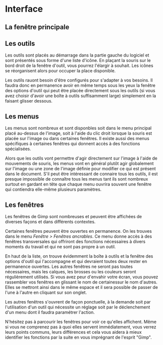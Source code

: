 # Interface

## La fenêtre principale

[](image/inkscape-userinterface-fr.png)


## Les outils

Les outils sont placés au démarrage dans la partie gauche du logiciel et sont présentés sous forme d'une liste d'icône. En plaçant la souris sur le bord droit de la fenêtre d'outil, vous pourrez l'élargir à souhait. Les icônes se réorganisent alors pour occuper la place disponible.  

Les outils rauont besoin d'être configurés pour s'adapter à vos besoins. Il faudra donc en permanence avoir en même temps sous les yeux la fenêtre des options d'outil qui peut être placée directement sous les outils (si vous avez choisir d'avoir une boîte à outils suffisamment large) simplement en la faisant glisser dessous.

## Les menus

Les menus sont nombreux et sont disponbles soit dans le menu principal placé au-dessus de l'image, soit à l'aide du clic droit lorsque la souris est placée sur l'image ou dans certaines fenêtres. Il existe aussi des menus spécifiques à certaines fenêtres qui donnent accès à des fonctions spécialisées.

Alors que les outils vont permettre d'agir directement sur l'image à l'aide de mouvements de souris, les menus vont en général plutôt agir globalement sur l'image ou une zone de l'image définie pour modifier ce qui est présent dans le document. S'il peut être intéressant de connaire tous les outils, il est presque impossible de connaître tous les menus tant ils sont nombreux surtout en gardant en tête que chaque menu ouvrira souvent une fenêtre qui contiendra elle-même plusieurs paramètres.

## Les fenêtres

Les fenêtres de Gimp sont nombreuses et peuvent être affichées de diverses façons et dans différents contextes.

Certaines fenêtres peuvent être ouvertes en permanence. On les trouves dans le menu _Fenêtre > Fenêtres ancrables_. Ce menu donne accès à des fenêtres transversales qui offriront des fonctions nécessaires à divers moments du travail et qui ne sont pas propre à un outil.

En haut de la liste, on trouve évidemment la boîte à outils et la fenêtre des options d'outil qui l'accompagne et qui devraient toutes deux rester en permanence ouvertes. Les autres fenêtres ne seront pas toutes nécessaires, mais les calques, les brosses ou les couleurs seront régulièrement utilisés. Si vous avez peur d'envahir votre écran, vous pouvez rassembler vos fenêtres en glissant le nom de certainessur le nom d'autres. Elles se mettront ainsi dans le même espace et il sera possible de passer de l'une à l'autre en cliquant sur son onglet.

Les autres fenêtres s'ouvrent de façon ponctuelle, à la demande soit par l'utilisation d'un outil qui nécessite un réglage soit par le déclenchement d'un menu dont il faudra paramétrer l'action.

N'hésitez pas à parcourir les fenêtres pour voir ce qu'elles affichent. Même si vous ne comprenez pas à quoi elles servent immédiatement, vous verrez leurs points communs, leurs différences et cela vous aidera à mieux identifier les fonctions par la suite en vous imprégnant de l'esprit "Gimp".
